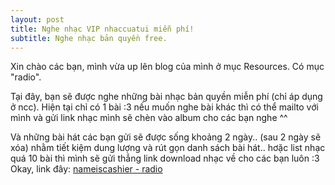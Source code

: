 ```yaml
---
layout: post
title: Nghe nhạc VIP nhaccuatui miễn phí!
subtitle: Nghe nhạc bản quyền free.
---
```


Xin chào các bạn, mình vừa up lên blog của mình ở mục Resources. Có mục "radio".

Tại đây, bạn sẽ được nghe những bài nhạc bản quyền miễn phí (chỉ áp dụng ở ncc). Hiện tại chỉ có 1 bài :3 nếu muốn nghe bài khác thì có thể mailto với mình và gửi link nhạc mình sẽ chèn vào album cho các bạn nghe ^^

Và những bài hát các bạn gửi sẽ được sống khoảng 2 ngày.. (sau 2 ngày sẽ xóa) nhằm tiết kiệm dung lượng và rút gọn danh sách bài hát.. hơặc list nhạc quá 10 bài thì mình sẽ gửi thẳng link download nhạc về cho các bạn luôn :3
Okay, link đây:
[nameiscashier - radio](https://nameiscashier.github.io/radio/)